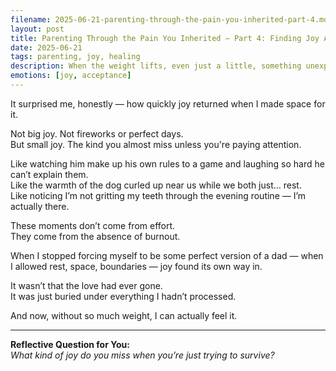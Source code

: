 ```yaml
---
filename: 2025-06-21-parenting-through-the-pain-you-inherited-part-4.md
layout: post
title: Parenting Through the Pain You Inherited – Part 4: Finding Joy Again in the Small Moments
date: 2025-06-21
tags: parenting, joy, healing
description: When the weight lifts, even just a little, something unexpected starts to grow in the space it left behind — joy.
emotions: [joy, acceptance]
---
```


It surprised me, honestly — how quickly joy returned when I made space for it.

Not big joy. Not fireworks or perfect days.  
But small joy. The kind you almost miss unless you're paying attention.

Like watching him make up his own rules to a game and laughing so hard he can’t explain them.  
Like the warmth of the dog curled up near us while we both just… rest.  
Like noticing I’m not gritting my teeth through the evening routine — I’m actually there.

These moments don’t come from effort.  
They come from the absence of burnout.

When I stopped forcing myself to be some perfect version of a dad — when I allowed rest, space, boundaries — joy found its own way in.

It wasn’t that the love had ever gone.  
It was just buried under everything I hadn’t processed.

And now, without so much weight, I can actually feel it.

---

**Reflective Question for You:**  
*What kind of joy do you miss when you’re just trying to survive?*
